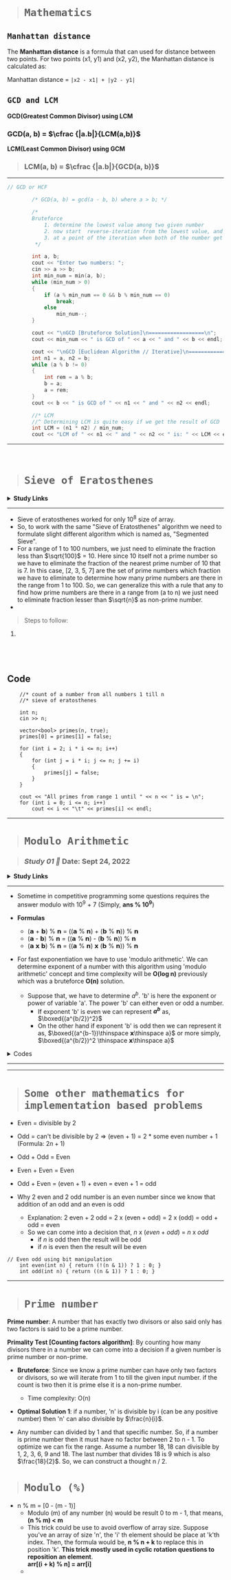 > # ```Mathematics```

## ```Manhattan distance```

The **Manhattan distance** is a formula that can used for distance between two points. For two points (x1, y1) and (x2, y2), the Manhattan distance is calculated as:

Manhattan distance = ```|x2 - x1| + |y2 - y1|```


## ```GCD and LCM```

**GCD(Greatest Common Divisor) using LCM**  

### **GCD(a, b) = $\cfrac {|a.b|}{LCM(a,b)}$**

**LCM(Least Common Divisor) using GCM**  

> ### **LCM(a, b) = $\cfrac {|a.b|}{GCD(a, b)}$**

---

```cpp
// GCD or HCF

        /* GCD(a, b) = gcd(a - b, b) where a > b; */

        /*
        Bruteforce
            1. determine the lowest value among two given number
            2. now start  reverse-iteration from the lowest value, and decrease by every unsuccessful iteration the lowest value has to decrease by 1
            3. at a point of the iteration when both of the number get divided you have to stop the loop and thus the divisor is the answer
         */

        int a, b;
        cout << "Enter two numbers: ";
        cin >> a >> b;
        int min_num = min(a, b);
        while (min_num > 0)
        {
            if (a % min_num == 0 && b % min_num == 0)
                break;
            else
                min_num--;
        }

        cout << "\nGCD [Bruteforce Solution]\n==================\n";
        cout << min_num << " is GCD of " << a << " and " << b << endl;

        cout << "\nGCD [Euclidean Algorithm // Iterative]\n==================\n";
        int n1 = a, n2 = b;
        while (a % b != 0)
        {
            int rem = a % b;
            b = a;
            a = rem;
        }
        cout << b << " is GCD of " << n1 << " and " << n2 << endl;

        //* LCM
        //^ Determining LCM is quite easy if we get the result of GCD
        int LCM = (n1 * n2) / min_num;
        cout << "LCM of " << n1 << " and " << n2 << " is: " << LCM << endl;
```

---
&nbsp;

> # **```Sieve of Eratosthenes```**

<details>
<summary><b>Study Links</b></summary>
    1. https://codeforces.com/blog/entry/3519 <br>
    2. https://cp-algorithms.com/algebra/sieve-of-eratosthenes.html <br>
    3. https://youtu.be/MY0fXk-3BVQ <br>
</details>

---

* Sieve of eratosthenes worked for only $10^8$ size of array.
* So, to work with the same "Sieve of Eratosthenes" algorithm we need to formulate slight different algorithm which is named as, "Segmented Sieve".
* For a range of 1 to 100 numbers, we just need to eliminate the fraction less than $\sqrt{100}$ = 10. Here since 10 itself not a prime number so we have to eliminate the fraction of the nearest prime number of 10 that is 7. In this case, [2, 3, 5, 7] are the set of prime numbers which fraction we have to eliminate to determine how many prime numbers are there in the range from 1 to 100. So, we can generalize this with a rule that any to find how prime numbers are there in a range from (a to n) we just need to eliminate fraction lesser than $\sqrt{n}$ as non-prime number.
*

> Steps to follow:  

1.

&nbsp;
---

## **Code**

```
    //* count of a number from all numbers 1 till n
    //* sieve of eratosthenes

    int n;
    cin >> n;

    vector<bool> primes(n, true);
    primes[0] = primes[1] = false;

    for (int i = 2; i * i <= n; i++)
    {
        for (int j = i * i; j <= n; j += i)
        {
            primes[j] = false;
        }
    }

    cout << "All primes from range 1 until " << n << " is = \n";
    for (int i = 0; i <= n; i++)
        cout << i << "\t" << primes[i] << endl;
```

---

># **```Modulo Arithmetic```**

> ### *****Study 01 🤙*** Date: Sept 24, 2022**

<details>
<summary><b>Study Links</b></summary>
    1. https://youtu.be/KdePjukNs98
    <br>
    2. https://codeforces.com/blog/entry/72527
</details>

---

* Sometime in competitive programming some questions requires the answer modulo with $10^9$ + 7 (Simply, **ans % $10^9$**)

* **Formulas**
  * (𝗮 + 𝗯) % 𝗻 = ((𝗮 % 𝗻) + (𝗯 % 𝗻)) % 𝗻
  * (𝗮 - 𝗯) % 𝗻 = ((𝗮 % 𝗻) - (𝗯 % 𝗻)) % 𝗻
  * (𝗮 𝘅 𝗯) % 𝗻 = ((𝗮 % 𝗻) 𝘅 (𝗯 % 𝗻)) % 𝗻

* For fast exponentiation we have to use 'modulo arithmetic'. We can determine exponent of a number with this algorithm using 'modulo arithmetic' concept and time complexity will be **O(log n)** previously which was a bruteforce **O(n)** solution.  
  * Suppose that, we have to determine $a^b$. 'b' is here the exponent or power of variable 'a'. The power 'b' can either even or odd a number.
    * If exponent 'b' is even we can represent **$a^b$** as, $\boxed{(a^{b/2})^2}$
    * On the other hand if exponent 'b' is odd then we can represent it as, $\boxed{(a^{b-1})\thinspace 𝘅\thinspace a}$ or more simply, $\boxed{(a^{b/2})^2 \thinspace 𝘅\thinspace a}$

<details>
<summary>Codes</summary>

<code>

```
//* Question 01:

    int fastPowerModulo(int a, int b)
    {
        //! a^b = (a^2)^(b/2)   => if 'b' is even
        //! a^b = (a^(b-1)) *a => if 'b' is odd
        //* fast power or fast exponent
        int res = 1;

        while (b > 0)
        {
            if (b & 1)
                res *= a;
            a *= a;
            b >>= 1;
        }

        return res;
    }
```

```
//* Question 02: 

    void practice2()
    {
        //* prime number
        /*
        Time Complexity: O(sqrt(n))
        */

        cout << "Enter a number: ";
        int n = 0;
        cin >> n;

        //* error case
        if (n == 1 || n == 0 || n < 0)
            cout << n << " isn't a prime number\n";

        for (int i = 2; i * i <= n; i++)
        {
            if (n % i == 0)
            {
                cout << n << " isn't a prime number" << endl;
                return;
            }
        }

        cout << n << " is a prime number!!!\n";
    }

```

</code>
</details>

----

----

> # ```Some other mathematics for implementation based problems```

* Even = divisible by 2
* Odd = can't be divisible by 2 => (even + 1) = 2 * some even number + 1 (Formula: $2n + 1$)
* Odd + Odd = Even
* Even + Even = Even
* Odd + Even = (even + 1) + even = even + 1 = odd

* Why 2 even and 2 odd number is an even number since we know that addition of an odd and an even is odd

  * Explanation: 2 even + 2 odd = 2 x (even + odd) = 2 x (odd) = odd + odd = even
  * So we can come into a decision that, $n$ x $(even + odd)$ = $n$ x $odd$
    * if $n$ is odd then the result will be odd
    * if $n$ is even then the result will be even

```
// Even odd using bit manipulation
    int even(int n) { return (!(n & 1)) ? 1 : 0; }
    int odd(int n) { return ((n & 1)) ? 1 : 0; }
```

----

> # ```Prime number```

**Prime number**: A number that has exactly two divisors or also said only has two factors is said to be a prime number.

**Primality Test [Counting factors algorithm]**: By counting how many divisors there in a number we can come into a decision if a given number is prime number or non-prime.  

* **Bruteforce**: Since we know a prime number can have only two factors or divisors, so we will iterate from 1 to till the given input number. if the count is two then it is prime else it is a non-prime number.
  * Time complexity: O(n)

* **Optimal Solution 1**: if a number, 'n' is divisible by i (can be any positive number) then 'n' can also divisible by $\frac{n}{i}$.

* Any number can divided by 1 and that specific number. So, if a number is prime number then it must have no factor between 2 to n - 1. To optimize we can fix the range. Assume a number 18, 18 can divisible by 1, 2, 3, 6, 9 and 18. The last number that divides 18 is 9 which is also $\frac{18}{2}$. So, we can construct a thought n / 2.

> # ```Modulo (%)```

* n % m = [0 - (m - 1)]
  * Modulo (m) of any number (n) would be result 0 to m - 1, that means, **(n % m) < m**
  * This trick could be use to avoid overflow of array size. Suppose you've an array of size 'n', the 'i' th element should be place at 'k'th index. Then, the formula would be, **n % n + k** to replace this in position 'k'. **This trick mostly used in cyclic rotation questions to reposition an element**.  
  **arr[(i + k) % n] = arr[i]**
  * 
